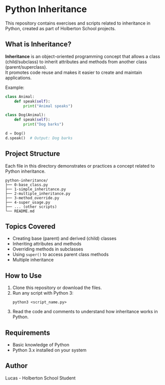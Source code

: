 # Python Inheritance

This repository contains exercises and scripts related to inheritance in Python, created as part of Holberton School projects.

## What is Inheritance?

**Inheritance** is an object-oriented programming concept that allows a class (child/subclass) to inherit attributes and methods from another class (parent/superclass).  
It promotes code reuse and makes it easier to create and maintain applications.

Example:
```python
class Animal:
    def speak(self):
        print("Animal speaks")

class Dog(Animal):
    def speak(self):
        print("Dog barks")

d = Dog()
d.speak()  # Output: Dog barks
```

## Project Structure

Each file in this directory demonstrates or practices a concept related to Python inheritance.

```
python-inheritance/
├── 0-base_class.py
├── 1-simple_inheritance.py
├── 2-multiple_inheritance.py
├── 3-method_override.py
├── 4-super_usage.py
├── ... (other scripts)
└── README.md
```

## Topics Covered

- Creating base (parent) and derived (child) classes
- Inheriting attributes and methods
- Overriding methods in subclasses
- Using `super()` to access parent class methods
- Multiple inheritance

## How to Use

1. Clone this repository or download the files.
2. Run any script with Python 3:
   ```
   python3 <script_name.py>
   ```
3. Read the code and comments to understand how inheritance works in Python.

## Requirements

- Basic knowledge of Python
- Python 3.x installed on your system

## Author

Lucas - Holberton School Student